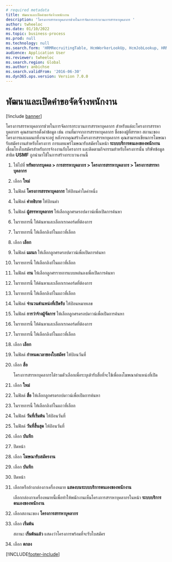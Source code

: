 ```yaml
--- 
# required metadata 
title: พัฒนาและเปิดคำขอจัดจ้างพนักงาน
description: 'โครงการสรรหาบุคลากรช่วยในการจัดการกระบวนการสรรหาบุคลากร '
author: twheeloc
ms.date: 01/10/2022
ms.topic: business-process
ms.prod: null
ms.technology: null
ms.search.form: 'HRMRecruitingTable, HcmWorkerLookUp, HcmJobLookup, HRMRecruitingMedia, HRMRecruitingJobAd'
audience: Application User
ms.reviewer: twheeloc
ms.search.region: Global
ms.author: anbichse
ms.search.validFrom: '2016-06-30'
ms.dyn365.ops.version: Version 7.0.0
---
```

# <a name="develop-and-open-job-requisition"></a>พัฒนาและเปิดคำขอจัดจ้างพนักงาน

[!include [banner](../../includes/banner.md)]

โครงการสรรหาบุคลากรช่วยในการจัดการกระบวนการสรรหาบุคลากร  สำหรับแต่ละโครงการสรรหาบุคลากร คุณสามารถตั้งค่าข้อมูล เช่น งานที่มาจากการสรรหาบุคลากร ชื่อของผู้ที่สรรหา สถานะของโครงการและแผนกที่งานจะอยู่ หลังจากคุณสร้างโครงการสรรหาบุคลากร คุณสามารถเขียนการโฆษณารับสมัครงานสำหรับโครงการ การเผยแพร่โฆษณารับสมัครในหน้า **ระบบบริการตนเองของพนักงาน** เชื่อมโยงใบสมัครสำหรับการจ้างงานกับโครงการ และติดตามกิจกรรมสำหรับโครงการนั้น บริษัทข้อมูลสาธิต **USMF** ถูกนำมาใช้ในการสร้างกระบวนงานนี้

1. ให้ไปที่ **ทรัพยากรบุคคล \> การสรรหาบุคลากร \> โครงการสรรหาบุคลากร \> โครงการสรรหาบุคลากร**
2. เลือก **ใหม่**
3. ในฟิลด์ **โครงการสรรหาบุคลากร** ให้ป้อนค่าใดค่าหนึ่ง
4. ในฟิลด์ **คำอธิบาย** ให้ป้อนค่า
5. ในฟิลด์ **ผู้สรรหาบุคลากร** ให้เลือกลูกศรดรอปดาวน์เพื่อเปิดการค้นหา
6. ในรายการนี้ ให้ค้นหาและเลือกเรกคอร์ดที่ต้องการ
7. ในรายการนี้ ให้เลือกลิงก์ในแถวที่เลือก
8. เลือก **เลือก**
9. ในฟิลด์ **แผนก** ให้เลือกลูกศรดรอปดาวน์เพื่อเปิดการค้นหา
10. ในรายการนี้ ให้เลือกลิงก์ในแถวที่เลือก
11. ในฟิลด์ **งาน** ให้เลือกลูกศรรายการแบบหล่นลงเพื่อเปิดการค้นหา
12. ในรายการนี้ ให้ค้นหาและเลือกเรกคอร์ดที่ต้องการ
13. ในรายการนี้ ให้เลือกลิงก์ในแถวที่เลือก
14. ในฟิลด์ **จำนวนตำแหน่งที่เปิดรับ** ให้ป้อนหมายเลข
15. ในฟิลด์ **การว่าจ้างผู้จัดการ** ให้เลือกลูกศรดรอปดาวน์เพื่อเปิดการค้นหา
16. ในรายการนี้ ให้ค้นหาและเลือกเรกคอร์ดที่ต้องการ
17. ในรายการนี้ ให้เลือกลิงก์ในแถวที่เลือก
18. เลือก **เลือก**
19. ในฟิลด์ **กำหนดเวลาของใบสมัคร** ให้ป้อนวันที่
20. เลือก **สื่อ**

    โครงการสรรหาบุคลากรได้รวมตัวเลือกเพื่อระบุเต้ารับสื่อที่จะใช้เพื่อลงโฆษณาตำแหน่งที่เปิด

21. เลือก **ใหม่**
22. ในฟิลด์ **สื่อ** ให้เลือกลูกศรดรอปดาวน์เพื่อเปิดการค้นหา
23. ในรายการนี้ ให้เลือกลิงก์ในแถวที่เลือก
24. ในฟิลด์ **วันที่เริ่มต้น** ให้ป้อนวันที่
25. ในฟิลด์ **วันที่สิ้นสุด** ให้ป้อนวันที่
26. เลือก **บันทึก**
27. ปิดหน้า
28. เลือก **โฆษณารับสมัครงาน**
29. เลือก **บันทึก**
30. ปิดหน้า
31. เลือกหรือล้างกล่องกาเครื่องหมาย **แสดงบนระบบบริการตนเองของพนักงาน**

    เลือกกล่องกาเครื่องหมายนี้เพื่อทำให้พนักงานเห็นโครงการสรรหาบุคลากรในหน้า **ระบบบริการตนเองของพนักงาน**

32. เลือกสถานะของ **โครงการสรรหาบุคลากร**
33. เลือก **เริ่มต้น**

    สถานะ **เริ่มต้นแล้ว** แสดงว่าโครงการพร้อมที่จะรับใบสมัคร

34. เลือก **ตกลง**

[!INCLUDE[footer-include](../../../../includes/footer-banner.md)]
